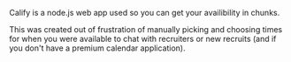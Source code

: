 Calify is a node.js web app used so you can get your availibility in chunks. 

This was created out of frustration of manually picking and choosing times for when you were available to chat with recruiters or new recruits (and if you don't have a premium calendar application). 
